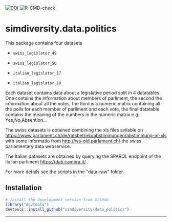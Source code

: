 [![DOI](https://zenodo.org/badge/259206119.svg)](https://zenodo.org/badge/latestdoi/259206119) ![R-CMD-check](https://github.com/simdiversity/data-politics/workflows/R-CMD-check/badge.svg)
# simdiversity.data.politics


This package contains four datasets

* `swiss_legislator_49`

* `swiss_legislator_50`

* `italian_legislator_17`

* `italian_legislator_18`

Each dataset contains data about a legislative period split in 4 datatables. One contains the information about members of parliment, the second the information about all the votes, the third is a numeric matrix containing all the polls for each member of parliment and each vote, the final datatable contains the meaning of the numbers in the numeric matrix e.g. Yes,No,Absention...


The swiss datasets is obtained combining the xls files avilable on https://www.parlament.ch/de/ratsbetrieb/abstimmungen/abstimmung-nr-xls with some informatio from http://ws-old.parlament.ch/ the swiss parlamentary data webservice.

The Italian datasets are obtained by querying the SPARQL endpoint of the italian parliment https://dati.camera.it/ .

For more details see the scripts in the "data-raw" folder.

## Installation

```R
# Install the development version from GitHub
library("devtools")
devtools::install_github("simdiversity/data_politics")
```

-----

